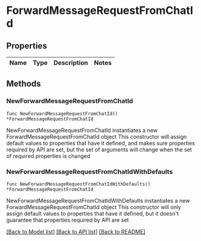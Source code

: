 # ForwardMessageRequestFromChatId

## Properties

Name | Type | Description | Notes
------------ | ------------- | ------------- | -------------

## Methods

### NewForwardMessageRequestFromChatId

`func NewForwardMessageRequestFromChatId() *ForwardMessageRequestFromChatId`

NewForwardMessageRequestFromChatId instantiates a new ForwardMessageRequestFromChatId object
This constructor will assign default values to properties that have it defined,
and makes sure properties required by API are set, but the set of arguments
will change when the set of required properties is changed

### NewForwardMessageRequestFromChatIdWithDefaults

`func NewForwardMessageRequestFromChatIdWithDefaults() *ForwardMessageRequestFromChatId`

NewForwardMessageRequestFromChatIdWithDefaults instantiates a new ForwardMessageRequestFromChatId object
This constructor will only assign default values to properties that have it defined,
but it doesn't guarantee that properties required by API are set


[[Back to Model list]](../README.md#documentation-for-models) [[Back to API list]](../README.md#documentation-for-api-endpoints) [[Back to README]](../README.md)


